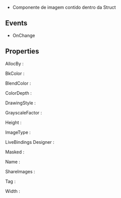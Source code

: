 - Componente de imagem contido dentro da Struct


Events
-------


- OnChange


Properties
-----------

AllocBy :

BkColor :

BlendColor :

ColorDepth :

DrawingStyle :

GrayscaleFactor :

Height :

ImageType :

LiveBindings Designer :

Masked :

Name :

ShareImages :

Tag :

Width :




